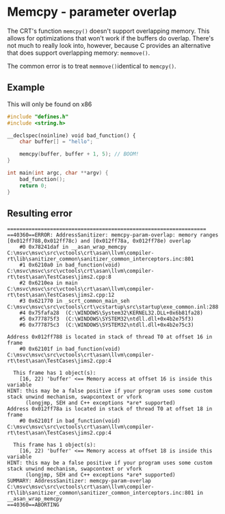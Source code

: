 # Memcpy - parameter overlap

The CRT's function `memcpy()` doesn't support overlapping memory. This allows for optimizations that won't work if the buffers do overlap. There's not much to really look into, however, because C provides an alternative that does support overlapping memory: `memmove()`. 

The common error is to treat `memmove()`identical to `memcpy()`.

## Example

This will only be found on x86

```cpp
#include "defines.h"
#include <string.h>

__declspec(noinline) void bad_function() {
    char buffer[] = "hello";

    memcpy(buffer, buffer + 1, 5); // BOOM!
}

int main(int argc, char **argv) {
    bad_function();
    return 0;
}
```

## Resulting error
```
=================================================================
==40360==ERROR: AddressSanitizer: memcpy-param-overlap: memory ranges [0x012ff788,0x012ff78c) and [0x012ff78a, 0x012ff78e) overlap
    #0 0x78241daf in __asan_wrap_memcpy C:\msvc\msvc\src\vctools\crt\asan\llvm\compiler-rt\lib\sanitizer_common\sanitizer_common_interceptors.inc:801
    #1 0x6210a0 in bad_function(void) C:\msvc\msvc\src\vctools\crt\asan\llvm\compiler-rt\test\asan\TestCases\jims2.cpp:8
    #2 0x6210ea in main C:\msvc\msvc\src\vctools\crt\asan\llvm\compiler-rt\test\asan\TestCases\jims2.cpp:12
    #3 0x621770 in _scrt_common_main_seh C:\msvc\msvc\src\vctools\crt\vcstartup\src\startup\exe_common.inl:288
    #4 0x75fafa28  (C:\WINDOWS\System32\KERNEL32.DLL+0x6b81fa28)
    #5 0x777875f3  (C:\WINDOWS\SYSTEM32\ntdll.dll+0x4b2e75f3)
    #6 0x777875c3  (C:\WINDOWS\SYSTEM32\ntdll.dll+0x4b2e75c3)

Address 0x012ff788 is located in stack of thread T0 at offset 16 in frame
    #0 0x62101f in bad_function(void) C:\msvc\msvc\src\vctools\crt\asan\llvm\compiler-rt\test\asan\TestCases\jims2.cpp:4

  This frame has 1 object(s):
    [16, 22) 'buffer' <== Memory access at offset 16 is inside this variable
HINT: this may be a false positive if your program uses some custom stack unwind mechanism, swapcontext or vfork
      (longjmp, SEH and C++ exceptions *are* supported)
Address 0x012ff78a is located in stack of thread T0 at offset 18 in frame
    #0 0x62101f in bad_function(void) C:\msvc\msvc\src\vctools\crt\asan\llvm\compiler-rt\test\asan\TestCases\jims2.cpp:4

  This frame has 1 object(s):
    [16, 22) 'buffer' <== Memory access at offset 18 is inside this variable
HINT: this may be a false positive if your program uses some custom stack unwind mechanism, swapcontext or vfork
      (longjmp, SEH and C++ exceptions *are* supported)
SUMMARY: AddressSanitizer: memcpy-param-overlap C:\msvc\msvc\src\vctools\crt\asan\llvm\compiler-rt\lib\sanitizer_common\sanitizer_common_interceptors.inc:801 in __asan_wrap_memcpy
==40360==ABORTING
```